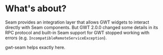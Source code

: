 # What's about? #

Seam provides an integration layer that allows GWT widgets to interact directly with Seam components. But GWT 2.0.0 changed some details in its RPC protocol and built-in Seam support for GWT stopped working with errors (e.g. `IncompatibleRemoteServiceException`).

gwt-seam helps exactly here.